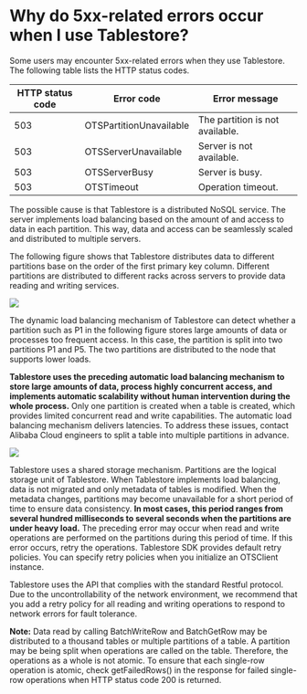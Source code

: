 # Why do 5xx-related errors occur when I use Tablestore?

Some users may encounter 5xx-related errors when they use Tablestore. The following table lists the HTTP status codes.

|HTTP status code|Error code|Error message|
|----------------|----------|-------------|
|503|OTSPartitionUnavailable|The partition is not available.|
|503|OTSServerUnavailable|Server is not available.|
|503|OTSServerBusy|Server is busy.|
|503|OTSTimeout|Operation timeout.|

The possible cause is that Tablestore is a distributed NoSQL service. The server implements load balancing based on the amount of and access to data in each partition. This way, data and access can be seamlessly scaled and distributed to multiple servers.

The following figure shows that Tablestore distributes data to different partitions base on the order of the first primary key column. Different partitions are distributed to different racks across servers to provide data reading and writing services.

![](http://docs-aliyun.cn-hangzhou.oss.aliyun-inc.com/assets/pic/59899/cn_zh/1505891625955/2017-09-18-18-14-45-00_00_06-00_00_11.gif)

The dynamic load balancing mechanism of Tablestore can detect whether a partition such as P1 in the following figure stores large amounts of data or processes too frequent access. In this case, the partition is split into two partitions P1 and P5. The two partitions are distributed to the node that supports lower loads.

**Tablestore uses the preceding automatic load balancing mechanism to store large amounts of data, process highly concurrent access, and implements automatic scalability without human intervention during the whole process.** Only one partition is created when a table is created, which provides limited concurrent read and write capabilities. The automatic load balancing mechanism delivers latencies. To address these issues, contact Alibaba Cloud engineers to split a table into multiple partitions in advance.

![](http://docs-aliyun.cn-hangzhou.oss.aliyun-inc.com/assets/pic/59899/cn_zh/1505891569697/2017-09-18-18-04-42-00_00_12.80-00_00_26.gif)

Tablestore uses a shared storage mechanism. Partitions are the logical storage unit of Tablestore. When Tablestore implements load balancing, data is not migrated and only metadata of tables is modified. When the metadata changes, partitions may become unavailable for a short period of time to ensure data consistency. **In most cases, this period ranges from several hundred milliseconds to several seconds when the partitions are under heavy load.** The preceding error may occur when read and write operations are performed on the partitions during this period of time. If this error occurs, retry the operations. Tablestore SDK provides default retry policies. You can specify retry policies when you initialize an OTSClient instance.

Tablestore uses the API that complies with the standard Restful protocol. Due to the uncontrollability of the network environment, we recommend that you add a retry policy for all reading and writing operations to respond to network errors for fault tolerance.

**Note:** Data read by calling BatchWriteRow and BatchGetRow may be distributed to a thousand tables or multiple partitions of a table. A partition may be being split when operations are called on the table. Therefore, the operations as a whole is not atomic. To ensure that each single-row operation is atomic, check getFailedRows\(\) in the response for failed single-row operations when HTTP status code 200 is returned.

